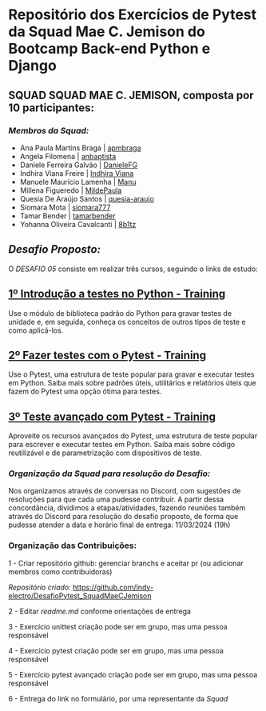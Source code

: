 # Repositório dos Exercícios de Pytest da Squad Mae C. Jemison do Bootcamp Back-end Python e Django

## SQUAD SQUAD MAE C. JEMISON, composta por 10 participantes:

### _Membros da Squad:_

- Ana Paula Martins Braga | [apmbraga](https://github.com/apmbraga)
- Angela Filomena | [anbaptista](https://github.com/anbaptista/)
- Daniele Ferreira Galvão | [DanieleFG](https://github.com/DanieleFG)
- Indhira Viana Freire | [Indhira Viana](https://github.com/Indy-electro)
- Manuele Maurício Lamenha | [Manu](https://github.com/Manu3052)
- Millena Figueredo | [MildePaula](https://github.com/MildePaula)
- Quesia De Araújo Santos | [quesia-araujo](https://github.com/quesia-araujo)
- Siomara Mota | [siomara777](https://github.com/siomara777)
- Tamar Bender | [tamarbender](https://github.com/tamarbender)
- Yohanna Oliveira Cavalcanti | [8b1tz](https://github.com/8b1tz)

## _Desafio Proposto:_
O _DESAFIO 05_ consiste em realizar três cursos, seguindo o links de estudo:

## [1º Introdução a testes no Python - Training](https://learn.microsoft.com/pt-br/training/modules/python-get-started-testing/)
Use o módulo de biblioteca padrão do Python para gravar testes de unidade e, em seguida, conheça os conceitos de outros tipos de teste e como aplicá-los.

## [2º Fazer testes com o Pytest - Training](https://learn.microsoft.com/pt-br/training/modules/test-python-with-pytest/)
Use o Pytest, uma estrutura de teste popular para gravar e executar testes em Python. Saiba mais sobre padrões úteis, utilitários e relatórios úteis que fazem do Pytest uma opção ótima para testes.

## [3º Teste avançado com Pytest - Training](https://learn.microsoft.com/pt-br/training/modules/python-advanced-pytest/)
Aproveite os recursos avançados do Pytest, uma estrutura de teste popular para escrever e executar testes em Python. Saiba mais sobre código reutilizável e de parametrização com dispositivos de teste.

### _Organização da Squad para resolução do Desafio:_
Nos organizamos através de conversas no Discord, com sugestões de resoluções para que cada uma pudesse contribuir. A partir dessa concordância, dividimos a etapas/atividades, fazendo reuniões também através do Discord para resolução do desafio proposto, de forma que pudesse atender a data e horário final de entrega: 11/03/2024 (19h)

### Organização das Contribuições:

1 - Criar repositório github:
gerenciar branchs e aceitar pr (ou adicionar membros como contribuidoras)

_Repositório criado:_
https://github.com/Indy-electro/DesafioPytest_SquadMaeCJemison

2 - Editar _readme.md_
conforme orientações de entrega

3 - Exercício unittest
criação pode ser em grupo, mas uma pessoa responsável

4 - Exercício pytest
criação pode ser em grupo, mas uma pessoa responsável

5 - Exercício pytest avançado
criação pode ser em grupo, mas uma pessoa responsável

6 - Entrega do link no formulário, por uma representante da _Squad_